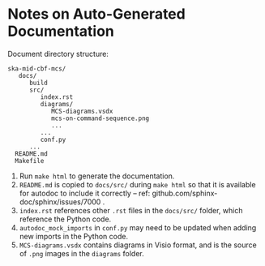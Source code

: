 # Notes on Auto-Generated Documentation 

Document directory structure:
```
ska-mid-cbf-mcs/
   docs/
      build
      src/
         index.rst
         diagrams/
            MCS-diagrams.vsdx
            mcs-on-command-sequence.png
            ...
         ...
         conf.py
      ...
  README.md
  Makefile
```

1. Run `make html` to generate the documentation.
1. `README.md` is copied to `docs/src/` during `make html` so that it is
available for autodoc to include it correctly &ndash; 
ref: github.com/sphinx-doc/sphinx/issues/7000 .
1. `index.rst` references other `.rst` files in the `docs/src/` folder, which reference the Python code.
1. `autodoc_mock_imports` in `conf.py` may need to be updated when adding new imports in the Python code.
1. `MCS-diagrams.vsdx` contains diagrams in Visio format, and is the source of 
`.png` images in the `diagrams` folder.
